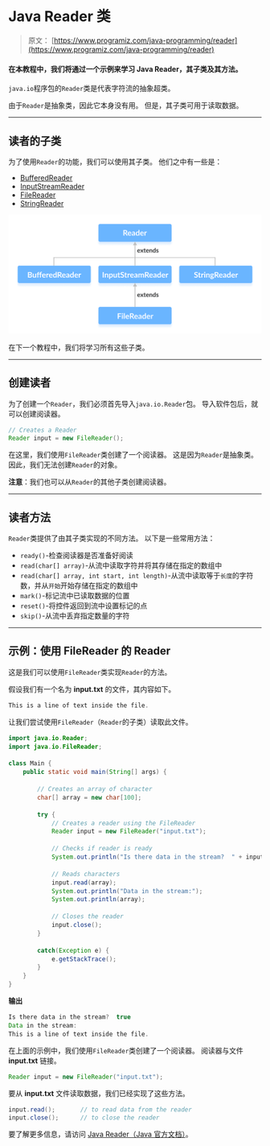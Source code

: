 # Java Reader 类

> 原文： [https://www.programiz.com/java-programming/reader](https://www.programiz.com/java-programming/reader)

#### 在本教程中，我们将通过一个示例来学习 Java Reader，其子类及其方法。

`java.io`程序包的`Reader`类是代表字符流的抽象超类。

由于`Reader`是抽象类，因此它本身没有用。 但是，其子类可用于读取数据。

* * *

## 读者的子类

为了使用`Reader`的功能，我们可以使用其子类。 他们之中有一些是：

*   [BufferedReader](https://www.programiz.com/java-programming/bufferedreader "Java BufferedReader")
*   [InputStreamReader](https://www.programiz.com/java-programming/inputstreamreader "Java InputStreamReader")
*   [FileReader](https://www.programiz.com/java-programming/filereader "Java FileReader")
*   [StringReader](https://www.programiz.com/java-programming/stringreader "Java StringReader")

![Subclasses of Java Reader are BufferedReader, InputStreamReader, FileReader and StringReader.](img/aeb962df6c6dda5a5d3398c370844d90.png "Java Reader Class")

在下一个教程中，我们将学习所有这些子类。

* * *

## 创建读者

为了创建一个`Reader`，我们必须首先导入`java.io.Reader`包。 导入软件包后，就可以创建阅读器。

```java
// Creates a Reader
Reader input = new FileReader(); 
```

在这里，我们使用`FileReader`类创建了一个阅读器。 这是因为`Reader`是抽象类。 因此，我们无法创建`Reader`的对象。

**注意**：我们也可以从`Reader`的其他子类创建阅读器。

* * *

## 读者方法

`Reader`类提供了由其子类实现的不同方法。 以下是一些常用方法：

*   `ready()`-检查阅读器是否准备好阅读
*   `read(char[] array)`-从流中读取字符并将其存储在指定的数组中
*   `read(char[] array, int start, int length)`-从流中读取等于`长度`的字符数，并从`开始`开始存储在指定的数组中
*   `mark()`-标记流中已读取数据的位置
*   `reset()`-将控件返回到流中设置标记的点
*   `skip()`-从流中丢弃指定数量的字符

* * *

## 示例：使用 FileReader 的 Reader

这是我们可以使用`FileReader`类实现`Reader`的方法。

假设我们有一个名为 **input.txt** 的文件，其内容如下。

```java
This is a line of text inside the file. 
```

让我们尝试使用`FileReader`（`Reader`的子类）读取此文件。

```java
import java.io.Reader;
import java.io.FileReader;

class Main {
    public static void main(String[] args) {

        // Creates an array of character
        char[] array = new char[100];

        try {
            // Creates a reader using the FileReader
            Reader input = new FileReader("input.txt");

            // Checks if reader is ready 
            System.out.println("Is there data in the stream?  " + input.ready());

            // Reads characters
            input.read(array);
            System.out.println("Data in the stream:");
            System.out.println(array);

            // Closes the reader
            input.close();
        }

        catch(Exception e) {
            e.getStackTrace();
        }
    }
} 
```

**输出**

```java
Is there data in the stream?  true
Data in the stream:
This is a line of text inside the file. 
```

在上面的示例中，我们使用`FileReader`类创建了一个阅读器。 阅读器与文件 **input.txt** 链接。

```java
Reader input = new FileReader("input.txt"); 
```

要从 **input.txt** 文件读取数据，我们已经实现了这些方法。

```java
input.read();       // to read data from the reader
input.close();      // to close the reader 
```

要了解更多信息，请访问 [Java Reader（Java 官方文档）](https://docs.oracle.com/javase/7/docs/api/java/io/Reader.html "Java Reader (official Java documentation)")。